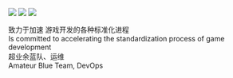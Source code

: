 ![](https://img.shields.io/badge/Noob-GameDev-green)
![](https://img.shields.io/badge/Amateur-BlueTeam-blue)
![](https://img.shields.io/badge/Amateur-DevOps-blue)

致力于加速 游戏开发的各种标准化进程<br>
Is committed to accelerating the standardization process of game development<br>
超业余蓝队、运维<br>
Amateur Blue Team, DevOps<br>
